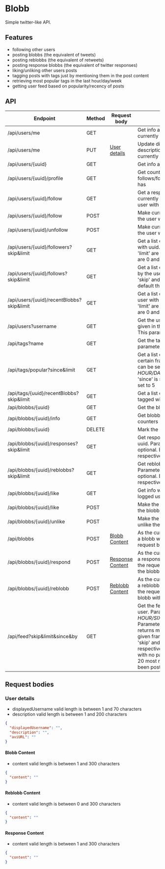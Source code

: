 # Blobb

Simple twitter-like API.

## Features
* following other users
* posting blobbs (the equivalent of tweets)
* posting reblobbs (the equivalent of retweets)
* posting response blobbs (the equivalent of twitter responses)
* liking/unliking other users posts
* tagging posts with tags just by mentioning them in the post content
* retrieving most popular tags in the last hour/day/week
* getting user feed based on popularity/recency of posts 

## API

| Endpoint                                 | Method     | Request body     | Description                                      |
|------------------------                  |----------  |----------------- |-------------                                     |
| /api/users/me                            | GET        |                  | Get info about the user that is currently logged in |
| /api/users/me                            | PUT        | [User details](https://github.com/Echelon133/Blobb#user-details)     | Update displyed username, description and profile picture of currently logged user |
| /api/users/{uuid}                        | GET        |                  | Get info about the user with uuid |
| /api/users/{uuid}/profile                | GET        |                  | Get counters that show how many follows/followers the user with uuid has |
| /api/users/{uuid}/follow                 | GET        |                  | Get a response that shows whether currently logged user follows the user with uuid |
| /api/users/{uuid}/follow                 | POST       |                  | Make currently logged user follow the user with uuid |
| /api/users/{uuid}/unfollow               | POST       |                  | Make currently logged user unfollow the user with uuid |
| /api/users/{uuid}/followers?skip&limit   | GET        |                  | Get a list of users that follow the user with uuid. Parameters 'skip' and 'limit' are optional. By default they are 0 and 5 respectively |
| /api/users/{uuid}/follows?skip&limit     | GET        |                  | Get a list of users that are followed by the user with uuid. Parameters 'skip' and 'limit' are optional. By default they are 0 and 5 respectively |
| /api/users/{uuid}/recentBlobbs?skip&limit| GET        |                  | Get a list of most recent blobbs of user with uuid. Parameters 'skip' and 'limit' are optional. By default they are 0 and 10 respectively |
| /api/users?username                      | GET        |                  | Get the user with exact username as given in the parameter 'username'. This parameter is required |
| /api/tags?name                           | GET        |                  | Get the tag with exact name. The parameter 'name' is required |
| /api/tags/popular?since&limit            | GET        |                  | Get a list of tags popular within a certain frame. The parameter 'since' can be set to values: *HOUR/DAY/WEEK*. If not provided, 'since' is set to *HOUR* and 'limit' is set to 5 |
| /api/tags/{uuid}/recentBlobbs?skip&limit | GET        |                  | Get a list of most recent blobbs tagged with the tag with given uuid |                
| /api/blobbs/{uuid}                       | GET        |                  | Get the blobb with uuid |
| /api/blobbs/{uuid}/info                  | GET        |                  | Get blobb's response/like/reblobb counters |
| /api/blobbs/{uuid}                       | DELETE     |                  | Mark the blobb with uuid as deleted |
| /api/blobbs/{uuid}/responses?skip&limit  | GET        |                  | Get responses to the blobb with uuid. Parameters 'skip' and 'limit' are optional. By default they are 0 and 5 respectively |
| /api/blobbs/{uuid}/reblobbs?skip&limit   | GET        |                  | Get reblobbs of the blobb with uuid. Parameters 'skip' and 'limit' are optional. By default they are 0 and 5 respectively |
| /api/blobbs/{uuid}/like                  | GET        |                  | Get info whether the currently logged user likes the blobb with uuid |
| /api/blobbs/{uuid}/like                  | POST       |                  | Make the currently logged user like the blobb with uuid |
| /api/blobbs/{uuid}/unlike                | POST       |                  | Make the currently logged user unlike the blobb with uuid |
| /api/blobbs                              | POST       | [Blobb Content](https://github.com/Echelon133/Blobb#blobb-content)    | As the currently logged user, create a blobb with the content given in the request body |
| /api/blobbs/{uuid}/respond               | POST       | [Response Content](https://github.com/Echelon133/Blobb#response-content) | As the currently logged user, create a response with the content given in the request body, that responds to the blobb with uuid |
| /api/blobbs/{uuid}/reblobb               | POST       | [Reblobb Content](https://github.com/Echelon133/Blobb#reblobb-content)  | As the currently logged user, create a reblobb with the content given in the request body, that references the blobb with uuid |
| /api/feed?skip&limit&since&by            | GET        |                  | Get the feed of the currently logged user. Parameter 'since' can be set to *HOUR/SIX_HOURS/TWELVE_HOURS*. Parameter 'by' set to 'POPULARITY' returns most popular blobbs in a given frame. By default parameters 'skip' and 'limit' are set to 0 and 20 respectively. Calling this endpoint with no parameters returns at most 20 most recent blobbs that have been posted in the last hour |

## Request bodies

### User details

* displayedUsername valid length is between 1 and 70 characters
* description valid length is between 1 and 200 characters

```JSON
{
  "displayedUsername": "",
  "description": "",
  "aviURL": ""
}
```

#### Blobb Content

* content valid length is between 1 and 300 characters

```JSON
{
  "content": ""
}
```

#### Reblobb Content

* content valid length is between 0 and 300 characters

```JSON
{
  "content": ""
}
```

#### Response Content

* content valid length is between 1 and 300 characters

```JSON
{
  "content": ""
}
```

